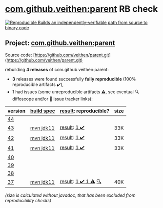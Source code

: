 [com.github.veithen:parent](https://search.maven.org/artifact/com.github.veithen/parent/) RB check
=======

[![Reproducible Builds](https://reproducible-builds.org/images/logos/rb.svg) an independently-verifiable path from source to binary code](https://reproducible-builds.org/)

## Project: [com.github.veithen:parent](https://search.maven.org/artifact/com.github.veithen/parent/)

Source code: [https://github.com/veithen/parent.git](https://github.com/veithen/parent.git)

rebuilding **4 releases** of com.github.veithen:parent:
- **3** releases were found successfully **fully reproducible** (100% reproducible artifacts :heavy_check_mark:),
- 1 had issues (some unreproducible artifacts :warning:, see eventual :mag: diffoscope and/or :memo: issue tracker links):

| version | [build spec](/BUILDSPEC.md) | [result](https://reproducible-builds.org/docs/jvm/): reproducible? | size |
| -- | --------- | ------ | -- |
| [44](https://search.maven.org/artifact/com.github.veithen/parent/44/pom) | | | |
| [43](https://search.maven.org/artifact/com.github.veithen/parent/43/pom) | [mvn jdk11](veithen-parent-43.buildspec) | [result](parent-43.buildinfo): [1 :heavy_check_mark: ](parent-43.buildcompare) | 33K |
| [42](https://search.maven.org/artifact/com.github.veithen/parent/42/pom) | [mvn jdk11](veithen-parent-42.buildspec) | [result](parent-42.buildinfo): [1 :heavy_check_mark: ](parent-42.buildcompare) | 33K |
| [41](https://search.maven.org/artifact/com.github.veithen/parent/41/pom) | [mvn jdk11](veithen-parent-41.buildspec) | [result](parent-41.buildinfo): [1 :heavy_check_mark: ](parent-41.buildcompare) | 33K |
| [40](https://search.maven.org/artifact/com.github.veithen/parent/40/pom) | | | |
| [39](https://search.maven.org/artifact/com.github.veithen/parent/39/pom) | | | |
| [38](https://search.maven.org/artifact/com.github.veithen/parent/38/pom) | | | |
| [37](https://search.maven.org/artifact/com.github.veithen/parent/37/pom) | [mvn jdk11](veithen-parent-37.buildspec) | [result](parent-37.buildinfo): [1 :heavy_check_mark:  1 :warning:](parent-37.buildcompare) [:mag:](parent-37.diffoscope) | 40K |

<i>(size is calculated without javadoc, that has been excluded from reproducibility checks)</i>
